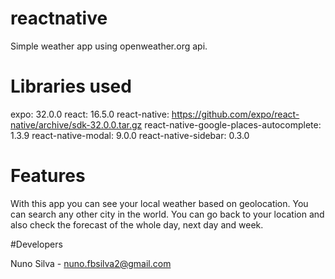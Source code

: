 # reactnative
Simple weather app using openweather.org api.

# Libraries used

expo: 32.0.0
react: 16.5.0
react-native: https://github.com/expo/react-native/archive/sdk-32.0.0.tar.gz
react-native-google-places-autocomplete: 1.3.9
react-native-modal: 9.0.0
react-native-sidebar: 0.3.0

# Features

With this app you can see your local weather based on geolocation. 
You can search any other city in the world. 
You can go back to your location and also check the forecast of the whole day, next day and week.

#Developers

Nuno Silva - nuno.fbsilva2@gmail.com
